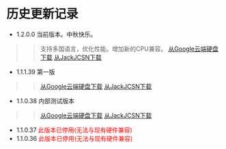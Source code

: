 # 历史更新记录 #
  * 1.2.0.0  当前版本。中秋快乐。
> > 支持多国语言，优化性能。增加新的CPU兼容。
> > [从Google云端硬盘下载](https://docs.google.com/file/d/0ByB_bbE_F_PNQlhPRnZYdzV0VmM/)
> > [从JackJCSN下载](https://d.jackjcsn.com/f/d?v=1.2.0.0)
  * 1.1.1.39 第一版
> > [从Google云端硬盘下载](https://docs.google.com/file/d/0ByB_bbE_F_PNZy1Uc0FJYlFkeXM/)
> > [从JackJCSN下载](https://d.jackjcsn.com/f/d?v=1.1.1.39)
  * 1.1.0.38 内部测试版本
> > [从Google云端硬盘下载](https://docs.google.com/file/d/0ByB_bbE_F_PNSWVlbl9HVnhFM00/)
> > [从JackJCSN下载](https://d.jackjcsn.com/f/d?v=1.1.0.38)
  * 1.1.0.37 <font color='#F00'>此版本已停用(无法与现有硬件兼容)</font>
  * 1.1.0.36 <font color='#F00'>此版本已停用(无法与现有硬件兼容)</font>